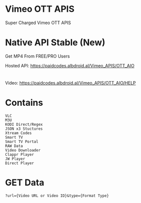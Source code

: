 # Vimeo OTT APIS
Super Charged Vimeo OTT APIS

# Native API Stable (New)
Get MP4 From FREE/PRO Users

Hosted API: https://paidcodes.albdroid.al/Vimeo_APIS/OTT_AIO
#
Video: https://paidcodes.albdroid.al/Vimeo_APIS/OTT_AIO/HELP


# Contains
    VLC
    M3U
    KODI Direct/Regex
    JSON x3 Stuctures
    Xtream Codes
    Smart TV
    Smart TV Portal
    RAW Data
    Video Downloader
    Clappr Player
    JW Player
    Direct Player
  
# GET Data
    ?url={Video URL or Video ID}&type={Format Type}
